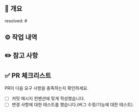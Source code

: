 ## 🚀 개요
<!---- resolved: #(Isuue Number) e.g resolved: #1 -->
resolved: #

## ⚙️ 작업 내역
<!-- 어떤 변경 사항이 있나요? 구체적인 작업 내역을 리스트로 작성해주세요 -->

## ✏️ 참고 사항
<!-- 팀원들에게 전달해야할 참고 사항을 작성해주세요 -->


## ✅ PR 체크리스트
PR이 다음 요구 사항을 충족하는지 확인하세요.
- [ ] 커밋 메시지 컨벤션에 맞게 작성했습니다.
- [ ] 변경 사항에 대한 테스트를 했습니다.(버그 수정/기능에 대한 테스트).
